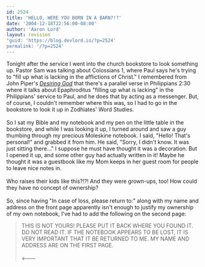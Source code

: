 ```yaml
---
id: 2524
title: 'HELLO, WERE YOU BORN IN A BARN?!?'
date: '2004-12-18T22:56:00-08:00'
author: 'Aaron Lord'
layout: revision
"guid: 'https://blog.devlord.io/?p=2524'
permalink: '/?p=2524'
---
```


Tonight after the service I went into the church bookstore to look something up.  Pastor Sam was talking about Colossians 1, where Paul says he's trying to "fill up what is lacking in the afflictions of Christ."  I remembered from John Piper's <a href="http://www.amazon.com/exec/obidos/ASIN/1590521196/lbmusic"><i>Desiring God</i></a> that there's a parallel verse in Philippians 2:30 where it talks about Epaphroditus "filling up what is lacking" in the Philippians' service to Paul, and he does that by acting as a messenger.  But, of course, I couldn't remember where this was, so I had to go in the bookstore to look it up in Zodhiates' Word Studies.<br /><br />So I sat my Bible and my notebook and my pen on the little table in the bookstore, and while I was looking it up, I turned around and saw a guy thumbing through my precious Moleskine notebook.  I said, "Hello!  That's personal!" and grabbed it from him.  He said, "Sorry, I didn't know.  It was just sitting there..."  I suppose he must have thought it was a decoration.  But I opened it up, and some other guy had actually written in it!  Maybe he thought it was a guestbook like my Mom keeps in her guest room for people to leave nice notes in.<br /><br />Who raises their kids like this?!?!  And they were grown-ups, too!  How could they have no concept of ownership?<br /><br />So, since having "In case of loss, please return to:" along with my name and address on the front page apparently isn't enough to justify my ownership of my own notebook, I've had to add the following on the second page:<br /><blockquote>THIS IS NOT YOURS!  PLEASE PUT IT BACK WHERE YOU FOUND IT.  DO NOT READ IT.  IF THE NOTEBOOK APPEARS TO BE LOST, IT IS VERY IMPORTANT THAT IT BE RETURNED TO ME.  MY NAME AND ADDRESS ARE ON THE FIRST PAGE. <br /><br />&lt;---</blockquote><div class="blogger-post-footer"></div>